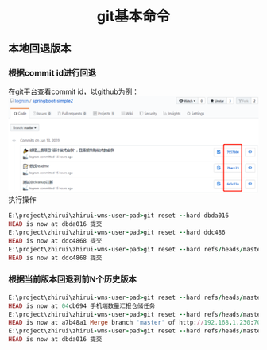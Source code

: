 # <center>git基本命令</center>
## 本地回退版本
### 根据commit id进行回退
在git平台查看commit id，以github为例：
![](images/2019-06-14-12-19-33.png)
执行操作
```ruby
E:\project\zhirui\zhirui-wms-user-pad>git reset --hard dbda016
HEAD is now at dbda016 提交
E:\project\zhirui\zhirui-wms-user-pad>git reset --hard ddc486
HEAD is now at ddc4868 提交
E:\project\zhirui\zhirui-wms-user-pad>git reset --hard refs/heads/master
HEAD is now at ddc4868 提交
```
### 根据当前版本回退到前N个历史版本
```ruby
E:\project\zhirui\zhirui-wms-user-pad>git reset --hard refs/heads/master^^
HEAD is now at 04cb694 手机端数量汇报仓储任务
E:\project\zhirui\zhirui-wms-user-pad>git reset --hard refs/heads/master^^
HEAD is now at a7b48a1 Merge branch 'master' of http://192.168.1.230:7000/r/zhirui-wms-user-pad
E:\project\zhirui\zhirui-wms-user-pad>git reset --hard refs/heads/master^^
HEAD is now at dbda016 提交
```

